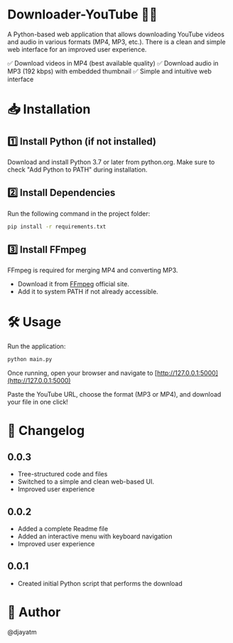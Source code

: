 # Downloader-YouTube 🎵🎥

A Python-based web application that allows downloading YouTube videos and audio in various formats (MP4, MP3, etc.).
There is a clean and simple web interface for an improved user experience.

✅ Download videos in MP4 (best available quality)
✅ Download audio in MP3 (192 kbps) with embedded thumbnail
✅ Simple and intuitive web interface

# 📥 Installation

## 1️⃣ Install Python (if not installed)

Download and install Python 3.7 or later from python.org.
Make sure to check "Add Python to PATH" during installation.

## 2️⃣ Install Dependencies

Run the following command in the project folder:

```bash
pip install -r requirements.txt
```

## 3️⃣ Install FFmpeg

FFmpeg is required for merging MP4 and converting MP3.
* Download it from [FFmpeg](https://ffmpeg.org/download.html) official site.
* Add it to system PATH if not already accessible.

# 🛠 Usage

Run the application:

```bash
python main.py
```

Once running, open your browser and navigate to [http://127.0.0.1:5000](http://127.0.0.1:5000)

Paste the YouTube URL, choose the format (MP3 or MP4), and download your file in one click!

# 📝 Changelog

## 0.0.3
- Tree-structured code and files
- Switched to a simple and clean web-based UI.
- Improved user experience

## 0.0.2
- Added a complete Readme file
- Added an interactive menu with keyboard navigation
- Improved user experience

## 0.0.1
- Created initial Python script that performs the download

# 👤 Author

@djayatm